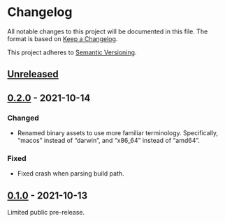 # Changelog

All notable changes to this project will be documented in this file. The format
is based on [Keep a Changelog].

This project adheres to [Semantic Versioning].

## [Unreleased]

## [0.2.0] - 2021-10-14

### Changed

- Renamed binary assets to use more familiar terminology. Specifically, “macos”
  instead of “darwin”, and “x86\_64” instead of “amd64”.

### Fixed

- Fixed crash when parsing build path.

## [0.1.0] - 2021-10-13

Limited public pre-release.

[Unreleased]:   https://github.com/waldoapp/waldo-go-cli/compare/0.2.0...HEAD
[0.2.0]:        https://github.com/waldoapp/waldo-go-cli/compare/0.1.0...0.2.0
[0.1.0]:        https://github.com/waldoapp/waldo-go-cli/compare/f05ec68...0.1.0

[Keep a Changelog]:     https://keepachangelog.com
[Semantic Versioning]:  https://semver.org
